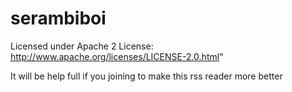 serambiboi
==========
Licensed under Apache 2 License: http://www.apache.org/licenses/LICENSE-2.0.html"

It will be help full if you joining to make this rss reader more better
